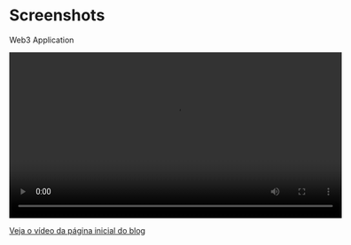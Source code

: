 # Screenshots

Web3 Application

<video width="600" controls>
  <source src="https://github.com/Digital-World-App/Screenshots/blob/aa320b8187fbefe1a13bf7fd550113b2a3b0e325/socialfi/Blog_home_pag.mp4?raw=true" type="video/mp4">
  Your browser does not support the video tag.
</video>

[Veja o vídeo da página inicial do blog](https://github.com/Digital-World-App/Screenshots/blob/aa320b8187fbefe1a13bf7fd550113b2a3b0e325/socialfi/Blog_home_pag.mp4?raw=true)
